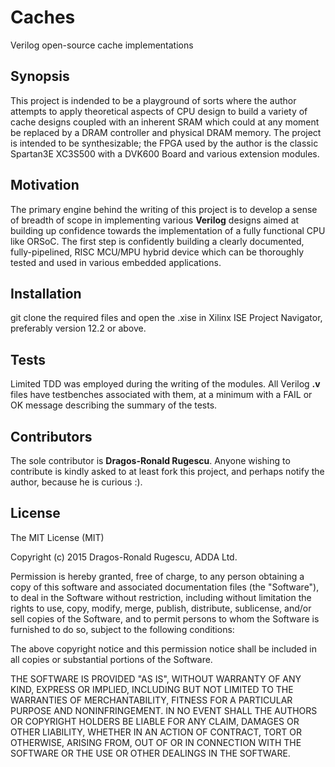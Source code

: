 # Caches
Verilog open-source cache implementations

## Synopsis
This project is indended to be a playground of sorts where the author attempts to apply theoretical aspects of CPU design to build a variety of cache designs coupled with an inherent SRAM which could at any moment be replaced by a DRAM controller and physical DRAM memory.
The project is intended to be synthesizable; the FPGA used by the author is the classic Spartan3E XC3S500 with a DVK600 Board and various extension modules.

## Motivation
The primary engine behind the writing of this project is to develop a sense of breadth of scope in implementing various **Verilog** designs aimed at building up confidence towards the implementation of a fully functional CPU like ORSoC. The first step is confidently building a clearly documented, fully-pipelined, RISC MCU/MPU hybrid device which can be thoroughly tested and used in various embedded applications.  

## Installation
git clone the required files and open the .xise in Xilinx ISE Project Navigator, preferably version 12.2 or above.

## Tests
Limited TDD was employed during the writing of the modules. All Verilog **.v** files have testbenches associated with them, at a minimum with a FAIL or OK message describing the summary of the tests.

## Contributors
The sole contributor is **Dragos-Ronald Rugescu**. Anyone wishing to contribute is kindly asked to at least fork this project, and perhaps notify the author, because he is curious :).

## License

The MIT License (MIT)

Copyright (c) 2015 Dragos-Ronald Rugescu, ADDA Ltd.

Permission is hereby granted, free of charge, to any person obtaining a copy
of this software and associated documentation files (the "Software"), to deal
in the Software without restriction, including without limitation the rights
to use, copy, modify, merge, publish, distribute, sublicense, and/or sell
copies of the Software, and to permit persons to whom the Software is
furnished to do so, subject to the following conditions:

The above copyright notice and this permission notice shall be included in
all copies or substantial portions of the Software.

THE SOFTWARE IS PROVIDED "AS IS", WITHOUT WARRANTY OF ANY KIND, EXPRESS OR
IMPLIED, INCLUDING BUT NOT LIMITED TO THE WARRANTIES OF MERCHANTABILITY,
FITNESS FOR A PARTICULAR PURPOSE AND NONINFRINGEMENT. IN NO EVENT SHALL THE
AUTHORS OR COPYRIGHT HOLDERS BE LIABLE FOR ANY CLAIM, DAMAGES OR OTHER
LIABILITY, WHETHER IN AN ACTION OF CONTRACT, TORT OR OTHERWISE, ARISING FROM,
OUT OF OR IN CONNECTION WITH THE SOFTWARE OR THE USE OR OTHER DEALINGS IN
THE SOFTWARE.
